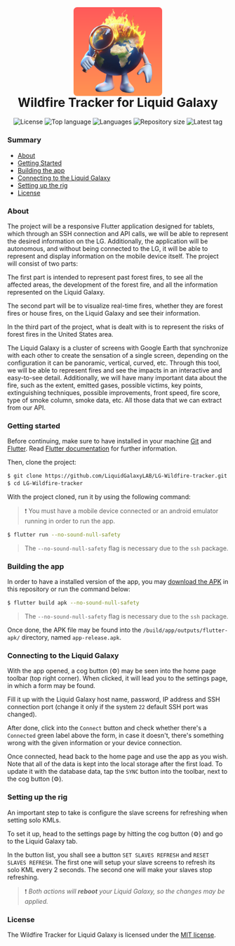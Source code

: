 <div align="center">
    <img alt="Wildfire Tracker for Liquid Galaxy" src="./assets/images/logo_gsoc24_round.png" width="40%" />
    <h1 style="margin-top: -5px;" align="center">Wildfire Tracker for Liquid Galaxy</h1>

</div>


<p align="center">
  <img alt="License" src="https://img.shields.io/github/license/LiquidGalaxyLAB/LG-Wildfire-tracker?color=%23FFC857">
  <img alt="Top language" src="https://img.shields.io/github/languages/top/LiquidGalaxyLAB/LG-Wildfire-tracker?color=%230090C1">
  <img alt="Languages" src="https://img.shields.io/github/languages/count/LiquidGalaxyLAB/LG-Wildfire-tracker?color=%234CFA72">
  <img alt="Repository size" src="https://img.shields.io/github/repo-size/LiquidGalaxyLAB/LG-Wildfire-tracker?color=%2375DEFF">
  <img alt="Latest tag" src="https://img.shields.io/github/v/tag/LiquidGalaxyLAB/LG-Wildfire-tracker?color=%23DE6EFD">
</p>

### Summary

- [About](#about)
- [Getting Started](#getting-started)
- [Building the app](#building-the-app)
- [Connecting to the Liquid Galaxy](#connecting-to-the-liquid-galaxy)
- [Setting up the rig](#setting-up-the-rig)
- [License](#license)

### About
The project will be a responsive Flutter application designed for tablets, which
through an SSH connection and API calls, we will be able to represent the desired
information on the LG. Additionally, the application will be autonomous, and
without being connected to the LG, it will be able to represent and display
information on the mobile device itself. The project will consist of two parts:

The first part is intended to represent past forest fires, to see all the affected
areas, the development of the forest fire, and all the information represented on
the Liquid Galaxy.

The second part will be to visualize real-time fires, whether they are forest fires or
house fires, on the Liquid Galaxy and see their information.

In the third part of the project, what is dealt with is to represent the risks of forest fires in the United States area.

The Liquid Galaxy is a cluster of screens with Google Earth that synchronize with
each other to create the sensation of a single screen, depending on the
configuration it can be panoramic, vertical, curved, etc. Through this tool, we will
be able to represent fires and see the impacts in an interactive and easy-to-see
detail. Additionally, we will have many important data about the fire, such as the
extent, emitted gases, possible victims, key points, extinguishing techniques,
possible improvements, front speed, fire score, type of smoke column, smoke
data, etc. All those data that we can extract from our API.



### Getting started

Before continuing, make sure to have installed in your machine [Git](https://git-scm.com/) and [Flutter](https://flutter.dev). Read [Flutter documentation](https://docs.flutter.dev) for further information.

Then, clone the project:

```bash
$ git clone https://github.com/LiquidGalaxyLAB/LG-Wildfire-tracker.git
$ cd LG-Wildfire-tracker
```

With the project cloned, run it by using the following command:

> ❗ You must have a mobile device connected or an android emulator running in order to run the app.

```bash
$ flutter run --no-sound-null-safety
```

> The `--no-sound-null-safety` flag is necessary due to the `ssh` package.

### Building the app

In order to have a installed version of the app, you may [download the APK](https://github.com/LiquidGalaxyLAB/LG-Wildfire-tracker/releases/) in this repository or run the command below:

```bash
$ flutter build apk --no-sound-null-safety
```

> The `--no-sound-null-safety` flag is necessary due to the `ssh` package.

Once done, the APK file may be found into the `/build/app/outputs/flutter-apk/` directory, named `app-release.apk`.

### Connecting to the Liquid Galaxy

With the app opened, a cog button (⚙️) may be seen into the home page toolbar (top right corner). When clicked, it will lead you to the settings page, in which a form may be found.

Fill it up with the Liquid Galaxy host name, password, IP address and SSH connection port (change it only if the system `22` default SSH port was changed).

After done, click into the `Connect` button and check whether there's a `Connected` green label above the form, in case it doesn't, there's something wrong with the given information or your device connection.

Once connected, head back to the home page and use the app as you wish. Note that all of the data is kept into the local storage after the first load. To update it with the database data, tap the `SYNC` button into the toolbar, next to the cog button (⚙️).

### Setting up the rig

An important step to take is configure the slave screens for refreshing when setting solo KMLs.

To set it up, head to the settings page by hitting the cog button (⚙️) and go to the Liquid Galaxy tab.

In the button list, you shall see a button `SET SLAVES REFRESH` and `RESET SLAVES REFRESH`. The first one will setup your slave screens to refresh its solo KML every 2 seconds. The second one will make your slaves stop refreshing.

> ❗ _Both actions will **reboot** your Liquid Galaxy, so the changes may be applied._

### License

The Wildfire Tracker for Liquid Galaxy is licensed under the [MIT license](https://opensource.org/licenses/MIT).